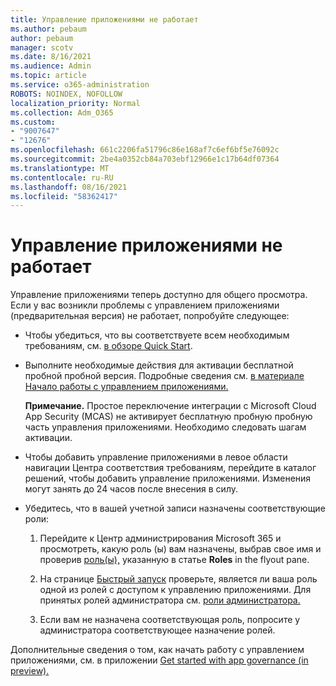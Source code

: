 ```yaml
---
title: Управление приложениями не работает
ms.author: pebaum
author: pebaum
manager: scotv
ms.date: 8/16/2021
ms.audience: Admin
ms.topic: article
ms.service: o365-administration
ROBOTS: NOINDEX, NOFOLLOW
localization_priority: Normal
ms.collection: Adm_O365
ms.custom:
- "9007647"
- "12676"
ms.openlocfilehash: 661c2206fa51796c86e168af7c6ef6bf5e76092c
ms.sourcegitcommit: 2be4a0352cb84a703ebf12966e1c17b64df07364
ms.translationtype: MT
ms.contentlocale: ru-RU
ms.lasthandoff: 08/16/2021
ms.locfileid: "58362417"
---
```

# <a name="app-governance-is-not-working"></a>Управление приложениями не работает

Управление приложениями теперь доступно для общего просмотра. Если у вас возникли проблемы с управлением приложениями (предварительная версия) не работает, попробуйте следующее:

- Чтобы убедиться, что вы соответствуете всем необходимым требованиям, см. [в обзоре Quick Start](https://docs.microsoft.com/microsoft-365/compliance/app-governance-get-started).

- Выполните необходимые действия для активации бесплатной пробной пробной версия. Подробные сведения см. [в материале Начало работы с управлением приложениями.](https://docs.microsoft.com/microsoft-365/compliance/app-governance-get-started#add-app-governance-to-your-microsoft-365-account) 

    **Примечание.** Простое переключение интеграции с Microsoft Cloud App Security (MCAS) не активирует бесплатную пробную пробную часть управления приложениями. Необходимо следовать шагам активации.

- Чтобы добавить управление приложениями в левое области навигации Центра соответствия требованиям, перейдите в каталог решений, чтобы добавить управление приложениями. Изменения могут занять до 24 часов после внесения в силу.

- Убедитесь, что в вашей учетной записи назначены соответствующие роли:

    1. Перейдите к Центр администрирования Microsoft 365 и просмотреть, какую роль (ы) вам назначены, выбрав свое имя и проверив [роль(ы),](https://admin.microsoft.com/Adminportal/Home#/users) указанную в статье **Roles** in the flyout pane.

    1. На странице [Быстрый запуск](https://aka.ms/appgovernancepreview) проверьте, является ли ваша роль одной из ролей с доступом к управлению приложениями. Для принятых ролей администратора см. [роли администратора.](https://docs.microsoft.com/microsoft-365/compliance/app-governance-get-started#administrator-roles) 

    1. Если вам не назначена соответствующая роль, попросите у администратора соответствующее назначение ролей.

Дополнительные сведения о том, как начать работу с управлением приложениями, см. в приложении [Get started with app governance (in preview).](https://docs.microsoft.com/microsoft-365/compliance/app-governance-get-started)